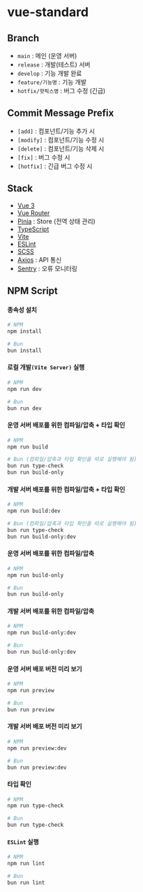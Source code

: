 # vue-standard

## Branch

- `main` : 메인 (운영 서버)
- `release` : 개발(테스트) 서버
- `develop` : 기능 개발 완료
- `feature/기능명` : 기능 개발
- `hotfix/핫픽스명` : 버그 수정 (긴급)

## Commit Message Prefix

- `[add]` : 컴포넌트/기능 추가 시
- `[modify]` : 컴포넌트/기능 수정 시
- `[delete]` : 컴포넌트/기능 삭제 시
- `[fix]` : 버그 수정 시
- `[hotfix]` : 긴급 버그 수정 시

## Stack

- [Vue 3](https://ko.vuejs.org)
- [Vue Router](https://router.vuejs.kr)
- [Pinia](https://pinia.vuejs.kr) : Store (전역 상태 관리)
- [TypeScript](https://www.typescriptlang.org/ko)
- [Vite](https://ko.vitejs.dev)
- [ESLint](https://eslint.org)
- [SCSS](https://sass-lang.com/dart-sass)
- [Axios](https://axios-http.com/kr) : API 통신
- [Sentry](https://ulalalab.sentry.io/projects/vue-standard) : 오류 모니터링

## NPM Script

#### 종속성 설치

```sh
# NPM
npm install

# Bun
bun install
```

#### 로컬 개발`(Vite Server)` 실행

```sh
# NPM
npm run dev

# Bun
bun run dev
```

#### 운영 서버 배포를 위한 컴파일/압축 + 타입 확인

```sh
# NPM
npm run build

# Bun (컴파일/압축과 타입 확인을 따로 실행해야 됨)
bun run type-check
bun run build-only
```

#### 개발 서버 배포를 위한 컴파일/압축 + 타입 확인

```sh
# NPM
npm run build:dev

# Bun (컴파일/압축과 타입 확인을 따로 실행해야 됨)
bun run type-check
bun run build-only:dev
```

#### 운영 서버 배포를 위한 컴파일/압축

```sh
# NPM
npm run build-only

# Bun
bun run build-only
```

#### 개발 서버 배포를 위한 컴파일/압축

```sh
# NPM
npm run build-only:dev

# Bun
bun run build-only:dev
```

#### 운영 서버 배포 버전 미리 보기

```sh
# NPM
npm run preview

# Bun
bun run preview
```

#### 개발 서버 배포 버전 미리 보기

```sh
# NPM
npm run preview:dev

# Bun
bun run preview:dev
```

#### 타입 확인

```sh
# NPM
npm run type-check

# Bun
bun run type-check
```

#### `ESLint` 실행

```sh
# NPM
npm run lint

# Bun
bun run lint
```
